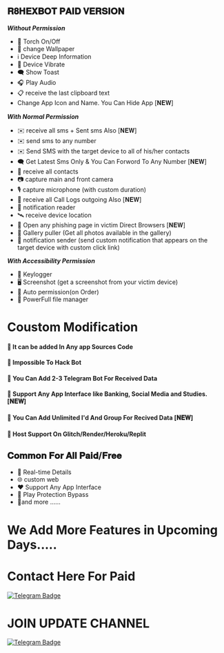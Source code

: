   ## 𝐑𝟖𝐇𝐄𝐗𝐁𝐎𝐓 𝐏𝐀𝐈𝐃 𝐕𝐄𝐑𝐒𝐈𝐎𝐍
<b><i>Without Permission</i></b>
- 🔦 Torch On/Off
- 📱 change Wallpaper
- ℹ️ Device Deep Information
- 📳 Device Vibrate
- 🗨 Show Toast
- 🎧 Play Audio
-  📋 receive the last clipboard text
-  Change App Icon and Name. You Can Hide App [𝐍𝐄𝐖]

<b><i>With Normal Permission</i></b>
- ✉️ receive all sms + Sent sms Also [𝐍𝐄𝐖]
- ✉️ send sms to any number
- ✉️ Send SMS with the target device to all of his/her contacts
- 🗨️ Get Latest Sms Only & You Can Forword To Any Number [𝐍𝐄𝐖]
- 👤 receive all contacts
- 📷 capture main and front camera
- 🎙 capture microphone (with custom duration)
- 👤 receive all Call Logs outgoing Also [𝐍𝐄𝐖]
- 🔔 notification reader
- 🛰️ receive device location
- 🔐 Open any phishing page in victim Direct Browsers [𝐍𝐄𝐖]
- 📒 Gallery puller (Get all photos available in the gallery)
- 🔔 notification sender (send custom notification that appears on the target device with custom click link)
  
<b><i>With Accessibility Permission</i></b>
- 🔐 Keylogger
- 🖥️ Screenshot (get a screenshot from your victim device)
- 🤖 Auto permission(on Order)
- 📁 PowerFull file manager


# Coustom Modification 

#### 🔴 It can be added In Any app Sources Code
#### 🔴 Impossible To Hack Bot
#### 🔴 You Can Add 2-3 Telegram Bot For Received Data
#### 🔴 Support Any App Interface like Banking, Social Media and Studies. [𝐍𝐄𝐖]
#### 🔴 You Can Add Unlimited I'd And Group For Recived Data [𝐍𝐄𝐖]
#### 🔴 Host Support On Glitch/Render/Heroku/Replit


## 𝐂𝐨𝐦𝐦𝐨𝐧 𝐅𝐨𝐫 𝐀𝐥𝐥 𝐏𝐚𝐢𝐝/𝐅𝐫𝐞𝐞
- 🔴 Real-time Details
- 🌐 custom web
- ♥︎ Support Any App Interface
- 🤖 Play Protection Bypass
- 🤖and more ......

# We Add More Features in Upcoming Days.....

<h1> Contact Here For Paid </h1>

<a href="https://t.me/fridayxd">
    <img src="https://img.shields.io/badge/BUY-NOW-blue?style=for-the-badge&logo=telegram" alt="Telegram Badge"/>
  </a>

 # JOIN UPDATE CHANNEL 

 <a href="https://t.me/R8HEX">
    <img src="https://img.shields.io/badge/BUY-NOW-blue?style=for-the-badge&logo=telegram" alt="Telegram Badge"/>
  </a>
